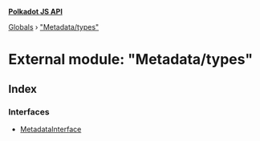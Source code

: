 **[Polkadot JS API](../README.md)**

[Globals](../globals.md) › ["Metadata/types"](_metadata_types_.md)

# External module: "Metadata/types"

## Index

### Interfaces

* [MetadataInterface](../interfaces/_metadata_types_.metadatainterface.md)